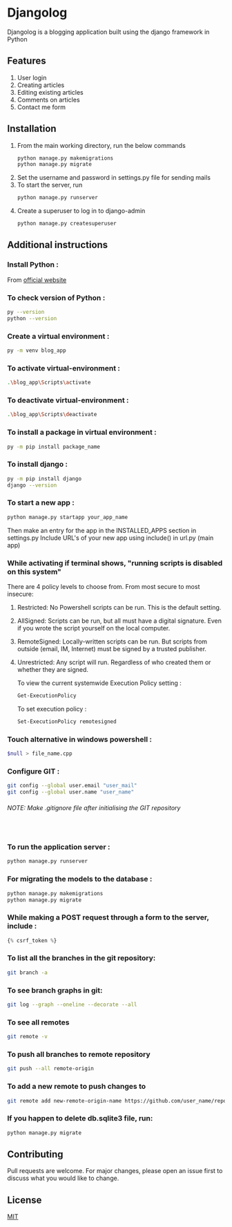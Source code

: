 
# Djangolog

Djangolog is a blogging application built using the django framework in Python

## Features

1. User login
2. Creating articles
3. Editing existing articles
4. Comments on articles
5. Contact me form

## Installation

1. From the main working directory, run the below commands
    ```bash
    python manage.py makemigrations
    python manage.py migrate
    ```
2. Set the username and password in settings.py file for sending mails
3. To start the server, run
    ```bash
    python manage.py runserver
    ```
4. Create a superuser to log in to django-admin
    ```bash
    python manage.py createsuperuser
    ```

## Additional instructions

### Install Python :
From [official website](https://www.python.org/downloads/)


### To check version of Python :
```bash
py --version
python --version
```

### Create a virtual environment :
```bash
py -m venv blog_app
```

### To activate virtual-environment :
```bash
.\blog_app\Scripts\activate
```

### To deactivate virtual-environment :
```bash
.\blog_app\Scripts\deactivate
```

### To install a package in virtual environment :
```bash
py -m pip install package_name
```

### To install django :
```bash
py -m pip install django
django --version
```

### To start a new app :
```bash
python manage.py startapp your_app_name
```
Then make an entry for the app in the INSTALLED_APPS section in settings.py
Include URL's of your new app using include() in url.py (main app)

### While activating if terminal shows, "running scripts is disabled on this system"
There are 4 policy levels to choose from. From most secure to most insecure:
1. Restricted: No Powershell scripts can be run. This is the default setting.
2. AllSigned: Scripts can be run, but all must have a digital signature. Even if you wrote the script yourself on the local computer.
3. RemoteSigned: Locally-written scripts can be run. But scripts from outside (email, IM, Internet) must be signed by a trusted publisher.
4. Unrestricted: Any script will run. Regardless of who created them or whether they are signed. 

    To view the current systemwide Execution Policy setting :
    ```bash
    Get-ExecutionPolicy
    ```

    To set execution policy :
    ```bash
    Set-ExecutionPolicy remotesigned
    ```

### Touch alternative in windows powershell :
```bash
$null > file_name.cpp
```

### Configure GIT :
```bash
git config --global user.email "user_mail"
git config --global user.name "user_name"
```

###### NOTE: Make .gitignore file after initialising the GIT repository
<br>

### To run the application server :
```bash
python manage.py runserver
```

### For migrating the models to the database :
```bash
python manage.py makemigrations
python manage.py migrate
```

### While making a POST request through a form to the server, include :
```python
{% csrf_token %}
```

### To list all the branches in the git repository:
```bash
git branch -a
```

### To see branch graphs in git:
```bash
git log --graph --oneline --decorate --all
```

### To see all remotes
```bash
git remote -v
```

### To push all branches to remote repository
```bash
git push --all remote-origin
```

### To add a new remote to push changes to
```bash
git remote add new-remote-origin-name https://github.com/user_name/repo.git
```

### If you happen to delete db.sqlite3 file, run:
```bash
python manage.py migrate
```

## Contributing

Pull requests are welcome. For major changes, please open an issue first to discuss what you would like to change.

## License

[MIT](https://choosealicense.com/licenses/mit/)